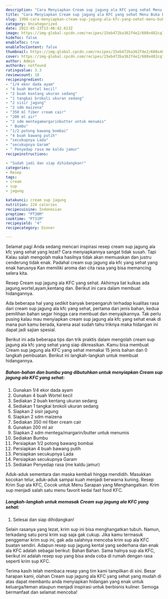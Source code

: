 ```yaml
---
description: "Cara Menyiapkan Cream sup jagung ala KFC yang sehat Menu Buka Puas"
title: "Cara Menyiapkan Cream sup jagung ala KFC yang sehat Menu Buka Puas"
slug: 1998-cara-menyiapkan-cream-sup-jagung-ala-kfc-yang-sehat-menu-buka-puas
category: Uncategorized
date: 2022-05-23T13:48:42.613Z
image: https://img-global.cpcdn.com/recipes/15eb472ba362f4e2/680x482cq70/cream-sup-jagung-ala-kfc-yang-sehat-foto-resep-utama.jpg
hideToc: false
enableToc: true
enableTocContent: false
thumbnail: https://img-global.cpcdn.com/recipes/15eb472ba362f4e2/680x482cq70/cream-sup-jagung-ala-kfc-yang-sehat-foto-resep-utama.jpg
cover: https://img-global.cpcdn.com/recipes/15eb472ba362f4e2/680x482cq70/cream-sup-jagung-ala-kfc-yang-sehat-foto-resep-utama.jpg
author: Admin
authorAv: notfound
ratingvalue: 3.3
reviewcount: 18
recipeingredient:
- "1/4 ekor dada ayam"
- "4 buah Wortel kecil"
- "2 buah kentang ukuran sedang"
- "1 tangkai brokoli ukuran sedang"
- "2 sisir jagung"
- "2 sdm maizena"
- "350 ml fiber cream cair"
- "200 ml air"
- "2 sdm mentegamargarinbutter untuk menumis"
- " Bumbu"
- "1/2 potong bawang bombai"
- "4 buah bawang putih"
- "secukupnya Lada"
- "secukupnya Garam"
- " Penyedap rasa me kaldu jamur"
recipeinstructions:

- "Sudah jadi dan siap dihidangkan!"
categories:
- Resep
tags:
- cream
- sup
- jagung

katakunci: cream sup jagung 
nutrition: 224 calories
recipecuisine: Indonesian
preptime: "PT30M"
cooktime: "PT31M"
recipeyield: "4"
recipecategory: Dinner

---
```



Selamat pagi Anda sedang mencari inspirasi resep cream sup jagung ala kfc yang sehat yang lezat? Cara menyiapkannya sangat tidak susah. Tapi Kalau salah mengolah maka hasilnya tidak akan memuaskan dan justru cenderung tidak enak. Padahal cream sup jagung ala kfc yang sehat yang enak harusnya Kan memiliki aroma dan cita rasa yang bisa memancing selera kita.


Resep Cream sup jagung ala KFC yang sehat. Akhirnya liat kulkas ada jagung,wortel,ayam,kentang dan. Berikut ini cara dalam membuat hidangannya.

Ada beberapa hal yang sedikit banyak berpengaruh terhadap kualitas rasa dari cream sup jagung ala kfc yang sehat, pertama dari jenis bahan, kedua pemilihan bahan segar hingga cara membuat dan menyajikannya. Tak perlu pusing kalau mau menyiapkan cream sup jagung ala kfc yang sehat enak di mana pun kamu berada, karena asal sudah tahu triknya maka hidangan ini dapat jadi sajian spesial.


Berikut ini ada beberapa tips dan trik praktis dalam mengolah cream sup jagung ala kfc yang sehat yang siap dikreasikan. Kamu bisa membuat Cream sup jagung ala KFC yang sehat memakai 15 jenis bahan dan 0 langkah pembuatan. Berikut ini langkah-langkah untuk membuat hidangannya.

<!--inarticleads1-->

##### Bahan-bahan dan bumbu yang dibutuhkan untuk menyiapkan Cream sup jagung ala KFC yang sehat:

1. Gunakan 1/4 ekor dada ayam
1. Gunakan 4 buah Wortel kecil
1. Sediakan 2 buah kentang ukuran sedang
1. Sediakan 1 tangkai brokoli ukuran sedang
1. Siapkan 2 sisir jagung
1. Siapkan 2 sdm maizena
1. Sediakan 350 ml fiber cream cair
1. Gunakan 200 ml air
1. Siapkan 2 sdm mentega/margarin/butter untuk menumis
1. Sediakan  Bumbu
1. Persiapkan 1/2 potong bawang bombai
1. Persiapkan 4 buah bawang putih
1. Persiapkan secukupnya Lada
1. Persiapkan secukupnya Garam
1. Sediakan  Penyedap rasa (me kaldu jamur)


Aduk-aduk sementara dan maska kembali hingga mendidih. Masukkan kocokan telur, aduk-aduk sampai kuah menjadi berwarna kuning. Resep Krim Sup ala KFC, Cocok untuk Menu Sarapan yang Menghangatkan. Krim sup menjadi salah satu menu favorit kedai fast food KFC. 

<!--inarticleads2-->

##### Langkah-langkah untuk memasak Cream sup jagung ala KFC yang sehat:


1. Selesai dan siap dihidangkan!

Selain rasanya yang lezat, krim sup ini bisa menghangatkan tubuh. Namun, terkadang satu porsi krim sup saja gak cukup. Jika kamu termasuk penggemar krim sup ini, gak ada salahnya mencoba krim sup ala KFC buatan sendiri. Adapun resep sup jagung kental yang sederhana dan enak ala KFC adalah sebagai berikut: Bahan Bahan. Sama halnya sup ala KFC, berikut ini adalah resep sup yang bisa anda coba di rumah dengan rasa seperti krim sup KFC. 

Terima kasih telah membaca resep yang tim kami tampilkan di sini. Besar harapan kami, olahan Cream sup jagung ala KFC yang sehat yang mudah di atas dapat membantu anda menyiapkan hidangan yang enak untuk keluarga/teman ataupun menjadi inspirasi untuk berbisnis kuliner. Semoga bermanfaat dan selamat mencoba!
